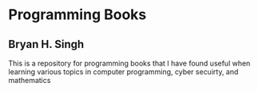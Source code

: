 # Programming Books

## Bryan H. Singh

This is a repository for programming books that I have found useful when learning various topics in computer programming, cyber secuirty, and mathematics
